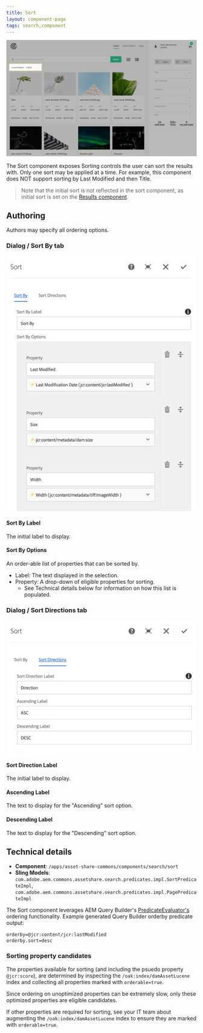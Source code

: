 ```yaml
---
title: Sort
layout: component-page
tags: search,component
--- 
```


![Sort component](./images/main.png)

The Sort component exposes Sorting controls the user can sort the results with. 
Only one sort may be applied at a time. For example, this component does NOT support sorting by Last Modified and then Title.

> Note that the initial sort is not reflected in the sort component, as initial sort is set on the [Results component](../results).

## Authoring

Authors may specify all ordering options.

### Dialog / Sort By tab 
 
 ![Sort By dialog](./images/dialog-sort-by.png)
 
#### Sort By Label

The initial label to display.

#### Sort By Options

An order-able list of properties that can be sorted by.

* Label: The text displayed in the selection.
* Property: A drop-down of eligible properties for sorting. 
    * See Technical details below for information on how this list is populated. 
                    
### Dialog / Sort Directions tab             

![Sort Direction dialog](./images/dialog-sort-directions.png)
 
#### Sort Direction Label

The initial label to display.

#### Ascending Label

The text to display for the "Ascending" sort option.

#### Descending Label

The text to display for the "Descending" sort option.
                    
## Technical details

* **Component**: `/apps/asset-share-commons/components/search/sort`
* **Sling Models**: `com.adobe.aem.commons.assetshare.search.predicates.impl.SortPredicateImpl`, `com.adobe.aem.commons.assetshare.search.predicates.impl.PagePredicateImpl`
    
    
The Sort component leverages AEM Query Builder's [PredicateEvaluator's](https://docs.adobe.com/content/docs/en/aem/6-3/develop/ref/javadoc/com/day/cq/search/eval/PredicateEvaluator.html) ordering functionality.
Example generated Query Builder orderby predicate output: 

```
orderby=@jcr:content/jcr:lastModified
orderby.sort=desc
```

### Sorting property candidates

The properties available for sorting (and including the psuedo property `@jcr:score`), are determined by inspecting the `/oak:index/damAssetLucene` index and collecting all properties marked with `orderable=true`.

Since ordering on unoptimized properties can be extremely slow, only these optimized properties are eligible candidates. 

If other properties are required for sorting, see your IT team about augmenting the `/oak:index/damAssetLucene` index to ensure they are marked with `orderable=true`.